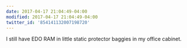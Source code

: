 ```yaml
---
date: 2017-04-17 21:04:49-04:00
modified: 2017-04-17 21:04:49-04:00
twitter_id: '854141132007198720'
---
```


  I still have EDO RAM in little static protector baggies in my office cabinet.